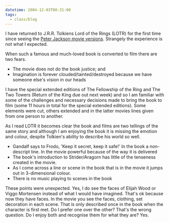 ```yaml
---
datetime: 2004-12-03T08:31:00
tags:
  - class/blog
---
```

I have returned to J.R.R. Tolkiens Lord of the Rings (LOTR) for the first time since seeing the [Peter Jackson movie versions](http://www.lordoftherings.net). Strangely the experience is not what I expected.

When such a famous and much-loved book is converted to film there are two fears.
- The movie does not do the book justice; and
- Imagination is forever clouded/tainted/destroyed because we have someone else's vision in our heads

I have the special extended editions of The Fellowship of the Ring and The Two Towers (Return of the King due out next week) and so I am familiar with some of the challenges and necessary decisions made to bring the book to film (some 11 hours in total for the special extended editions). Some elements were cut, others extended and in the latter movies lines given from one person to another.

As I read LOTR it becomes clear the book and films are two tellings of the same story and although I am enjoying the book it is missing the emotion and colour, despite Tolkien's ability to describe his world so well.

- Gandalf says to Frodo, 'Keep it secret, keep it safe!' In the book a non-descript line. In the movie powerful because of the way it is delivered
- The book's introduction to Strider/Aragorn has little of the tenseness created in the movie.
- As I come across a line or scene in the book that is in the movie it jumps out in 3-dimensional colour.
- There is no music playing to scenes in the book

These points were unexpected. Yes, I do see the faces of Elijah Wood or Viggo Mortensen instead of what I would have imagined. That's ok because now they have faces. In the movie you see the faces, clothing, set decoration in each scene. That is only described once in the book when the character is first met.
Do I prefer one over the other? That's the wrong question. Do I enjoy both and recognise them for what they are? Yes.